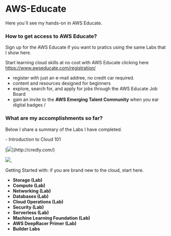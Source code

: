 # AWS-Educate
Here you´ll see my hands-on in AWS Educate.

<h3>How to get access to AWS Educate?</h3>
Sign up for the AWS Educate if you want to pratics using the same Labs that I show here.

Start learning cloud skills at no cost with AWS Educate clicking here https://www.awseducate.com/registration/
- register with just an e-mail addree, no credit car required.
- content and resources designed for beginners
- explore, search for, and apply for jobs through the AWS Educate Job Board
- gain an invite to the **AWS Emerging Talent Community** when you ear digital badges /


<h3>What are my accomplishments so far?</h3>
Below I share a summary of the Labs I have completed. </p>
- Introduction to Cloud 101</p>
[<img src="images.credly.com/size/340x340/images/8d67bbf4-128b-4141-b5f1-1bc61bbfbaa6/image.png">](http://credly.com/)

[<img src="img/myImage.png">](http://example.com/),


Getting Started with: if you are brand new to the cloud, start here.
- **Storage (Lab)**
- **Compute (Lab)**
- **Networking (Lab)**
- **Databases (Lab)**
- **Cloud Operations (Lab)**
- **Security (Lab)**
- **Serverless (Lab)**
- **Machine Learning Foundation (Lab)**
- **AWS DeepRacer Primer (Lab)**
- **Builder Labs**




